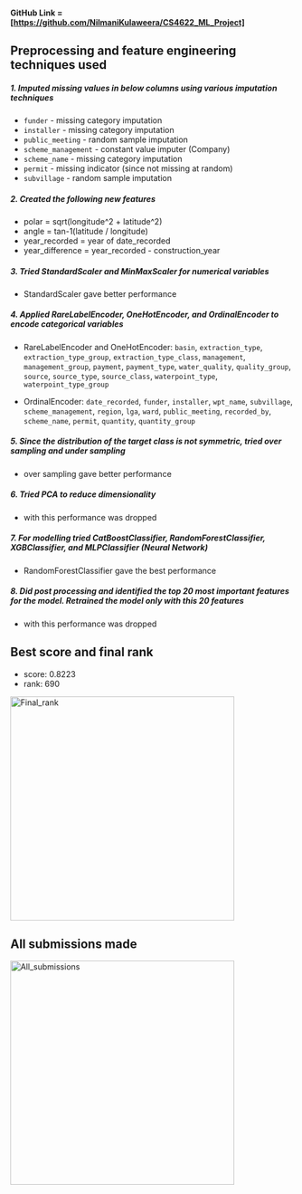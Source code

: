 #### GitHub Link = [https://github.com/NilmaniKulaweera/CS4622_ML_Project]

## Preprocessing and feature engineering techniques used

##### 1. Imputed missing values in below columns using various imputation techniques

* `funder` - missing category imputation
* `installer` - missing category imputation
* `public_meeting` - random sample imputation
* `scheme_management` - constant value imputer (Company)
* `scheme_name` - missing category imputation
* `permit` - missing indicator (since not missing at random)
* `subvillage` - random sample imputation

##### 2. Created the following new features

* polar =  sqrt(longitude^2 + latitude^2)
* angle = tan-1(latitude / longitude)
* year_recorded = year of date_recorded
* year_difference = year_recorded - construction_year

##### 3. Tried StandardScaler and MinMaxScaler for numerical variables

* StandardScaler gave better performance

##### 4. Applied RareLabelEncoder, OneHotEncoder, and OrdinalEncoder to encode categorical variables

* RareLabelEncoder and OneHotEncoder: `basin`, `extraction_type`, `extraction_type_group`, `extraction_type_class`, `management`, `management_group`, `payment`, `payment_type`, `water_quality`, `quality_group`, `source`, `source_type`, `source_class`, `waterpoint_type`, `waterpoint_type_group`

* OrdinalEncoder: `date_recorded`, `funder`, `installer`, `wpt_name`, `subvillage`, `scheme_management`, `region`, `lga`, `ward`, `public_meeting`, `recorded_by`, `scheme_name`, `permit`, `quantity`, `quantity_group` 

##### 5. Since the distribution of the target class is not symmetric, tried over sampling and under sampling

* over sampling gave better performance

##### 6. Tried PCA to reduce dimensionality

* with this performance was dropped

##### 7. For modelling tried CatBoostClassifier, RandomForestClassifier, XGBClassifier, and MLPClassifier (Neural Network)

* RandomForestClassifier gave the best performance

##### 8. Did post processing and identified the top 20 most important features for the model. Retrained the model only with this 20 features

* with this performance was dropped

## Best score and final rank

* score: 0.8223
* rank: 690

<img width="396" alt="Final_rank" src="https://user-images.githubusercontent.com/47142899/133824911-e0a95570-4886-44bd-8f3c-ee4781a91a2b.PNG">

## All submissions made

<img width="396" alt="All_submissions" src="https://user-images.githubusercontent.com/47142899/133824964-cec22003-ef54-4752-959b-e73ac332a8ea.PNG">

